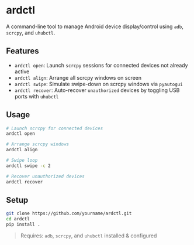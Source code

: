 
# ardctl

A command-line tool to manage Android device display/control using `adb`, `scrcpy`, and `uhubctl`.

## Features
- `ardctl open`: Launch `scrcpy` sessions for connected devices not already active
- `ardctl align`: Arrange all scrcpy windows on screen
- `ardctl swipe`: Simulate swipe-down on scrcpy windows via `pyautogui`
- `ardctl recover`: Auto-recover `unauthorized` devices by toggling USB ports with `uhubctl`

## Usage

```bash
# Launch scrcpy for connected devices
ardctl open

# Arrange scrcpy windows
ardctl align

# Swipe loop
ardctl swipe -c 2

# Recover unauthorized devices
ardctl recover
```

## Setup

```bash
git clone https://github.com/yourname/ardctl.git
cd ardctl
pip install .
```

> Requires: `adb`, `scrcpy`, and `uhubctl` installed & configured
```

